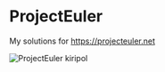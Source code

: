 # ProjectEuler

My solutions for https://projecteuler.net

![ProjectEuler kiripol](https://projecteuler.net/profile/kiripol.png)
